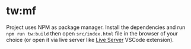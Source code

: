 # tw:mf

Project uses NPM as package manager. Install the dependencies and run `npm run tw:build` then open `src/index.html` file in the browser of your choice (or open it via live server like [Live Server](https://marketplace.visualstudio.com/items?itemName=ritwickdey.LiveServer) VSCode extension).
